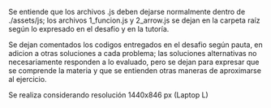 Se entiende que los archivos .js deben dejarse normalmente dentro de ./assets/js; los archivos 1_funcion.js y 2_arrow.js se dejan en la carpeta raíz según lo expresado en el desafio y en la tutoría.

Se dejan comentados los codigos entregados en el desafio según pauta, en adicion a otras soluciones a cada problema; las soluciones alternativas no necesariamente responden a lo evaluado, pero se dejan para expresar que se comprende la materia y que se entienden otras maneras de aproximarse al ejercicio. 

Se realiza considerando resolución 1440x846 px (Laptop L)